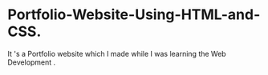 # Portfolio-Website-Using-HTML-and-CSS.
It 's a Portfolio website which I made while I was learning the Web Development .
